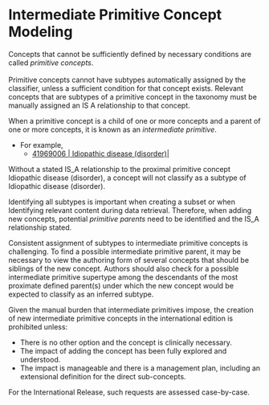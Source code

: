 # Intermediate Primitive Concept Modeling

Concepts that cannot be sufficiently defined by necessary conditions are called _primitive concepts_. \
\
Primitive concepts cannot have subtypes automatically assigned by the classifier, unless a sufficient condition for that concept exists. Relevant concepts that are subtypes of a primitive concept in the taxonomy must be manually assigned an IS A relationship to that concept.  &#x20;

When a primitive concept is a child of one or more concepts and a parent of one or more concepts, it is known as an _intermediate primitive_.

* For example,
  * [41969006 | Idiopathic disease (disorder)|](http://snomed.info/id/41969006)

Without a stated IS\_A relationship to the proximal primitive concept Idiopathic disease (disorder), a concept will not classify as a subtype of Idiopathic disease (disorder).&#x20;

Identifying all subtypes is important when creating a subset or when Identifying relevant content during data retrieval. Therefore, when adding new concepts, potential _primitive parents_ need to be identified and the IS\_A relationship stated.&#x20;

Consistent assignment of subtypes to intermediate primitive concepts is challenging.  To find a possible intermediate primitive parent, it may be necessary to view the authoring form of several concepts that should be siblings of the new concept.  Authors should also check for a possible intermediate primitive supertype among the descendants of the most proximate defined parent(s) under which the new concept would be expected to classify as an inferred subtype.&#x20;

Given the manual burden that intermediate primitives impose, the creation of new intermediate primitive concepts in the international edition is prohibited unless:

* There is no other option and the concept is clinically necessary.
* The impact of adding the concept has been fully explored and understood.
* The impact is manageable and there is a management plan, including an extensional definition for the direct sub-concepts.

For the International Release, such requests are assessed case-by-case.
